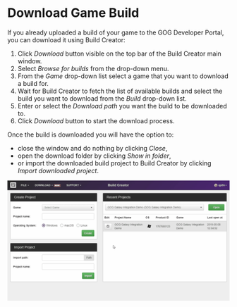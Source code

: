 # Download Game Build

If you already uploaded a build of your game to the GOG Developer Portal, you can download it using Build Creator:

1. Click *Download* button visible on the top bar of the Build Creator main window.
2. Select *Browse for builds* from the drop-down menu.
3. From the *Game* drop-down list select a game that you want to download a build for.
4. Wait for Build Creator to fetch the list of available builds and select the build you want to download from the *Build* drop-down list.
5. Enter or select the *Download path* you want the build to be downloaded to.
6. Click *Download* button to start the download process.

Once the build is downloaded you will have the option to:

- close the window and do nothing by clicking *Close*,
- open the download folder by clicking *Show in folder*,
- or import the downloaded build project to Build Creator by clicking *Import downloaded project*.

![bc-download-game-build](_assets/bc-download-game-build.gif)